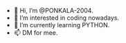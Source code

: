 - 👋 Hi, I’m @PONKALA-2004.
- 👀 I’m interested in coding nowadays.
- 🌱 I’m currently learning PYTHON.
- 📫 DM for mee.
  


<!---
PONKALA-2004/PONKALA-2004 is a ✨ special ✨ repository because its `README.md` (this file) appears on your GitHub profile.
You can click the Preview link to take a look at your changes.
--->
